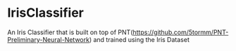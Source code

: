 # IrisClassifier
An Iris Classifier that is built on top of PNT(https://github.com/5tormm/PNT-Preliminary-Neural-Network) and trained using the Iris Dataset
